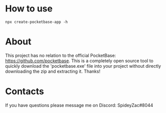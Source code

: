 # How to use
`npx create-pocketbase-app -h`

# About
This project has no relation to the official PocketBase: https://github.com/pocketbase. This is a completely open source tool to quickly download the 'pocketbase.exe' file into your project without directly downloading the zip and extracting it. Thanks!

# Contacts
If you have questions please message me on Discord: SpideyZac#8044